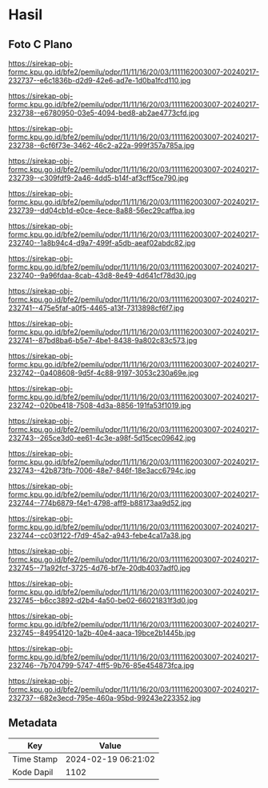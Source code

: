 # Hasil

## Foto C Plano

https://sirekap-obj-formc.kpu.go.id/bfe2/pemilu/pdpr/11/11/16/20/03/1111162003007-20240217-232737--e6c1836b-d2d9-42e6-ad7e-1d0ba1fcd110.jpg

https://sirekap-obj-formc.kpu.go.id/bfe2/pemilu/pdpr/11/11/16/20/03/1111162003007-20240217-232738--e6780950-03e5-4094-bed8-ab2ae4773cfd.jpg

https://sirekap-obj-formc.kpu.go.id/bfe2/pemilu/pdpr/11/11/16/20/03/1111162003007-20240217-232738--6cf6f73e-3462-46c2-a22a-999f357a785a.jpg

https://sirekap-obj-formc.kpu.go.id/bfe2/pemilu/pdpr/11/11/16/20/03/1111162003007-20240217-232739--c309fdf9-2a46-4dd5-b14f-af3cff5ce790.jpg

https://sirekap-obj-formc.kpu.go.id/bfe2/pemilu/pdpr/11/11/16/20/03/1111162003007-20240217-232739--dd04cb1d-e0ce-4ece-8a88-56ec29caffba.jpg

https://sirekap-obj-formc.kpu.go.id/bfe2/pemilu/pdpr/11/11/16/20/03/1111162003007-20240217-232740--1a8b94c4-d9a7-499f-a5db-aeaf02abdc82.jpg

https://sirekap-obj-formc.kpu.go.id/bfe2/pemilu/pdpr/11/11/16/20/03/1111162003007-20240217-232740--9a96fdaa-8cab-43d8-8e49-4d641cf78d30.jpg

https://sirekap-obj-formc.kpu.go.id/bfe2/pemilu/pdpr/11/11/16/20/03/1111162003007-20240217-232741--475e5faf-a0f5-4465-a13f-7313898cf6f7.jpg

https://sirekap-obj-formc.kpu.go.id/bfe2/pemilu/pdpr/11/11/16/20/03/1111162003007-20240217-232741--87bd8ba6-b5e7-4be1-8438-9a802c83c573.jpg

https://sirekap-obj-formc.kpu.go.id/bfe2/pemilu/pdpr/11/11/16/20/03/1111162003007-20240217-232742--0a408608-9d5f-4c88-9197-3053c230a69e.jpg

https://sirekap-obj-formc.kpu.go.id/bfe2/pemilu/pdpr/11/11/16/20/03/1111162003007-20240217-232742--020be418-7508-4d3a-8856-191fa53f1019.jpg

https://sirekap-obj-formc.kpu.go.id/bfe2/pemilu/pdpr/11/11/16/20/03/1111162003007-20240217-232743--265ce3d0-ee61-4c3e-a98f-5d15cec09642.jpg

https://sirekap-obj-formc.kpu.go.id/bfe2/pemilu/pdpr/11/11/16/20/03/1111162003007-20240217-232743--42b873fb-7006-48e7-846f-18e3acc6794c.jpg

https://sirekap-obj-formc.kpu.go.id/bfe2/pemilu/pdpr/11/11/16/20/03/1111162003007-20240217-232744--774b6879-f4e1-4798-aff9-b88173aa9d52.jpg

https://sirekap-obj-formc.kpu.go.id/bfe2/pemilu/pdpr/11/11/16/20/03/1111162003007-20240217-232744--cc03f122-f7d9-45a2-a943-febe4ca17a38.jpg

https://sirekap-obj-formc.kpu.go.id/bfe2/pemilu/pdpr/11/11/16/20/03/1111162003007-20240217-232745--71a92fcf-3725-4d76-bf7e-20db4037adf0.jpg

https://sirekap-obj-formc.kpu.go.id/bfe2/pemilu/pdpr/11/11/16/20/03/1111162003007-20240217-232745--b6cc3892-d2b4-4a50-be02-66021831f3d0.jpg

https://sirekap-obj-formc.kpu.go.id/bfe2/pemilu/pdpr/11/11/16/20/03/1111162003007-20240217-232745--84954120-1a2b-40e4-aaca-19bce2b1445b.jpg

https://sirekap-obj-formc.kpu.go.id/bfe2/pemilu/pdpr/11/11/16/20/03/1111162003007-20240217-232746--7b704799-5747-4ff5-9b76-85e454873fca.jpg

https://sirekap-obj-formc.kpu.go.id/bfe2/pemilu/pdpr/11/11/16/20/03/1111162003007-20240217-232737--682e3ecd-795e-460a-95bd-99243e223352.jpg


## Metadata

| Key        | Value               |
| ---------- | ------------------- |
| Time Stamp | 2024-02-19 06:21:02 |
| Kode Dapil | 1102                |



